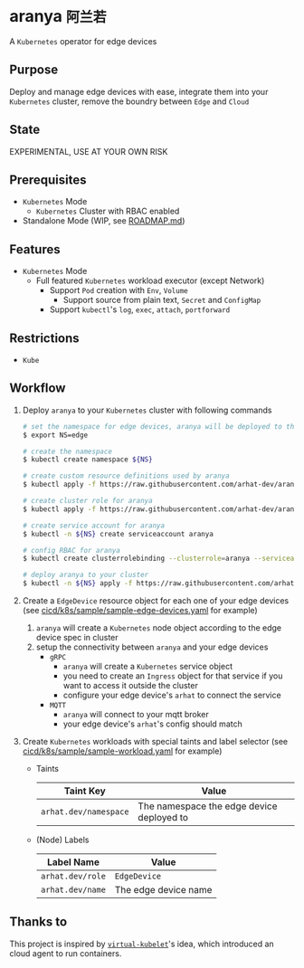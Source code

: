 # aranya `阿兰若`

A `Kubernetes` operator for edge devices

## Purpose

Deploy and manage edge devices with ease, integrate them into your `Kubernetes` cluster, remove the boundry between `Edge` and `Cloud`

## State

EXPERIMENTAL, USE AT YOUR OWN RISK

## Prerequisites

- `Kubernetes` Mode
  - `Kubernetes` Cluster with RBAC enabled
- Standalone Mode (WIP, see [ROADMAP.md](./ROADMAP.md))

## Features

- `Kubernetes` Mode
  - Full featured `Kubernetes` workload executor (except Network)
    - Support `Pod` creation with `Env`, `Volume`
      - Support source from plain text, `Secret` and `ConfigMap`
    - Support `kubectl`'s `log`, `exec`, `attach`, `portforward`

## Restrictions

- `Kube`

## Workflow

1. Deploy `aranya` to your `Kubernetes` cluster with following commands

   ```bash
   # set the namespace for edge devices, aranya will be deployed to this namespace
   $ export NS=edge

   # create the namespace
   $ kubectl create namespace ${NS}

   # create custom resource definitions used by aranya
   $ kubectl apply -f https://raw.githubusercontent.com/arhat-dev/aranya/master/cicd/k8s/crds/aranya_v1alpha1_edgedevice_crd.yaml

   # create cluster role for aranya
   $ kubectl apply -f https://raw.githubusercontent.com/arhat-dev/aranya/master/cicd/k8s/aranya-cluster-role.yaml

   # create service account for aranya
   $ kubectl -n ${NS} create serviceaccount aranya

   # config RBAC for aranya
   $ kubectl create clusterrolebinding --clusterrole=aranya --serviceaccount=${NS}:aranya

   # deploy aranya to your cluster
   $ kubectl -n ${NS} apply -f https://raw.githubusercontent.com/arhat-dev/aranya/master/cicd/k8s/aranya-deploy.yaml
   ```

2. Create a `EdgeDevice` resource object for each one of your edge devices (see [cicd/k8s/sample/sample-edge-devices.yaml](./cicd/k8s/sample/sample-edge-devices.yaml) for example)
   1. `aranya` will create a `Kubernetes` node object according to the edge device spec in cluster
   2. setup the connectivity between `aranya` and your edge devices
      - `gRPC`
        - `aranya` will create a `Kubernetes` service object
        - you need to create an `Ingress` object for that service if you want to access it outside the cluster
        - configure your edge device's `arhat` to connect the service
      - `MQTT`
        - `aranya` will connect to your mqtt broker
        - your edge device's `arhat`'s config should match

3. Create `Kubernetes` workloads with special taints and label selector (see [cicd/k8s/sample/sample-workload.yaml](./cicd/k8s/sample/sample-workload.yaml) for example)
   - Taints

      | Taint Key             | Value                                     |
      | --------------------- | ----------------------------------------- |
      | `arhat.dev/namespace` | The namespace the edge device deployed to |

   - (Node) Labels

      | Label Name       | Value                |
      | ---------------- | -------------------- |
      | `arhat.dev/role` | `EdgeDevice`         |
      | `arhat.dev/name` | The edge device name |

## Thanks to

This project is inspired by [`virtual-kubelet`](https://github.com/virtual-kubelet/virtual-kubelet)'s idea, which introduced an cloud agent to run containers.